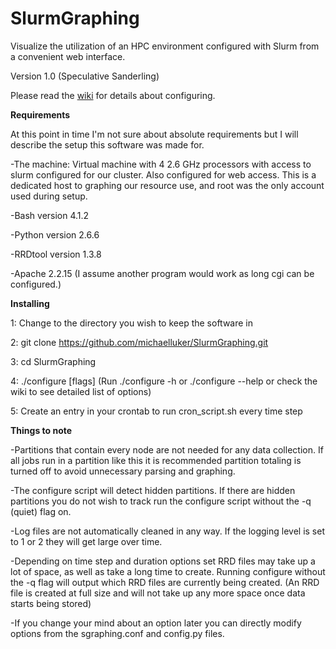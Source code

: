 <!-- # Author: Michael Luker -->
<!-- # Project: SlurmGraphing -->
<!-- # Version: 1.0 (Speculative Sanderling) -->
<!-- # Date: August 10, 2014 -->

SlurmGraphing
=============

Visualize the utilization of an HPC environment configured with Slurm from a convenient web interface.

Version 1.0 (Speculative Sanderling)

Please read the [wiki](https://github.com/MichaelLuker/SlurmGraphing/wiki) for details about configuring.

**Requirements**

At this point in time I'm not sure about absolute requirements but I will describe the setup this software was made for.

-The machine: Virtual machine with 4 2.6 GHz processors with access to slurm configured for our cluster. Also configured for web access. This is a dedicated host to graphing our resource use, and root was the only account used during setup.

-Bash version 4.1.2

-Python version 2.6.6

-RRDtool version 1.3.8

-Apache 2.2.15 (I assume another program would work as long cgi can be configured.)

**Installing**

1: Change to the directory you wish to keep the software in

2: git clone https://github.com/michaelluker/SlurmGraphing.git

3: cd SlurmGraphing

4: ./configure \[flags\] (Run ./configure -h or ./configure --help or check the wiki to see detailed list of options)

5: Create an entry in your crontab to run cron_script.sh every time step
    
**Things to note**

-Partitions that contain every node are not needed for any data collection. If all jobs run in a partition like this it is recommended partition totaling is turned off to avoid unnecessary parsing and graphing.

-The configure script will detect hidden partitions. If there are hidden partitions you do not wish to track run the configure script without the -q (quiet) flag on.

-Log files are not automatically cleaned in any way. If the logging level is set to 1 or 2 they will get large over time.

-Depending on time step and duration options set RRD files may take up a lot of space, as well as take a long time to create. Running configure without the -q flag will output which RRD files are currently being created. (An RRD file is created at full size and will not take up any more space once data starts being stored)

-If you change your mind about an option later you can directly modify options from the sgraphing.conf and config.py files.
